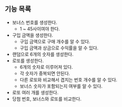 ## 기능 목록

- 보너스 번호를 생성한다.
    - 1 ~ 45사이여야 한다.
- 구입 금액을 생성한다.
    - 구입 금액으로 구매 개수를 알 수 있다.
    - 구입 금액과 상금으로 수익률을 알 수 있다.
- 랜덤으로 6개의 숫자를 생성한다.
- 로또를 생성한다.
    - 6개의 숫자로 이루어져 있다.
    - 각 숫자가 중복되면 안된다.
    - 다른 로또와 비교해서 겹치는 번호 개수를 알 수 있다.
    - 보너스 숫자가 포함되는지 여부를 알 수 있다.
- 로또 여러 개를 생성한다.
- 당첨 번호, 보너스와 로또를 비교한다.
